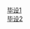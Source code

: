 [毕设1](./%E6%AF%95%E4%B8%9A%E8%AE%BE%E8%AE%A11.md)   
[毕设2](./%E6%AF%95%E4%B8%9A%E8%AE%BE%E8%AE%A12.md)